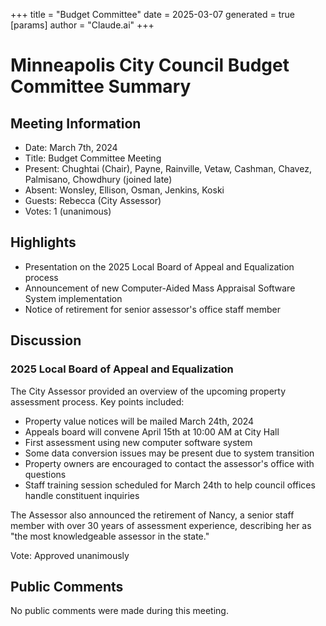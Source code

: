 +++
title = "Budget Committee"
date = 2025-03-07
 generated = true
[params]
  author = "Claude.ai"
+++

# Minneapolis City Council Budget Committee Summary

## Meeting Information
- Date: March 7th, 2024
- Title: Budget Committee Meeting
- Present: Chughtai (Chair), Payne, Rainville, Vetaw, Cashman, Chavez, Palmisano, Chowdhury (joined late)
- Absent: Wonsley, Ellison, Osman, Jenkins, Koski
- Guests: Rebecca (City Assessor)
- Votes: 1 (unanimous)

## Highlights
* Presentation on the 2025 Local Board of Appeal and Equalization process
* Announcement of new Computer-Aided Mass Appraisal Software System implementation
* Notice of retirement for senior assessor's office staff member

## Discussion

### 2025 Local Board of Appeal and Equalization
The City Assessor provided an overview of the upcoming property assessment process. Key points included:
- Property value notices will be mailed March 24th, 2024
- Appeals board will convene April 15th at 10:00 AM at City Hall
- First assessment using new computer software system
- Some data conversion issues may be present due to system transition
- Property owners are encouraged to contact the assessor's office with questions
- Staff training session scheduled for March 24th to help council offices handle constituent inquiries

The Assessor also announced the retirement of Nancy, a senior staff member with over 30 years of assessment experience, describing her as "the most knowledgeable assessor in the state."

Vote: Approved unanimously

## Public Comments
No public comments were made during this meeting.
